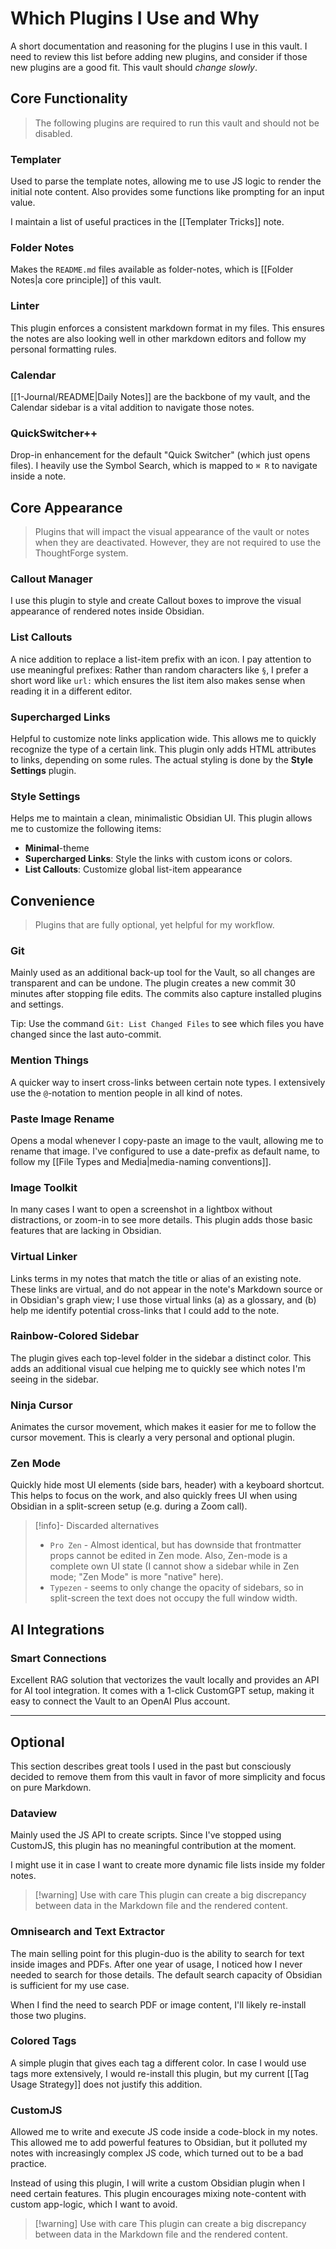 # Which Plugins I Use and Why

A short documentation and reasoning for the plugins I use in this vault. I need to review this list before adding new plugins, and consider if those new plugins are a good fit. This vault should _change slowly_.

## Core Functionality

> The following plugins are required to run this vault and should not be disabled.

### Templater

Used to parse the template notes, allowing me to use JS logic to render the initial note content. Also provides some functions like prompting for an input value.

I maintain a list of useful practices in the [[Templater Tricks]] note.

### Folder Notes

Makes the `README.md` files available as folder-notes, which is [[Folder Notes|a core principle]] of this vault.

### Linter

This plugin enforces a consistent markdown format in my files. This ensures the notes are also looking well in other markdown editors and follow my personal formatting rules.

### Calendar

[[1-Journal/README|Daily Notes]] are the backbone of my vault, and the Calendar sidebar is a vital addition to navigate those notes.

### QuickSwitcher++

Drop-in enhancement for the default "Quick Switcher" (which just opens files). I heavily use the Symbol Search, which is mapped to `⌘ R` to navigate inside a note.

## Core Appearance

> Plugins that will impact the visual appearance of the vault or notes when they are deactivated. However, they are not required to use the ThoughtForge system.

### Callout Manager

I use this plugin to style and create Callout boxes to improve the visual appearance of rendered notes inside Obsidian.

### List Callouts

A nice addition to replace a list-item prefix with an icon. I pay attention to use meaningful prefixes: Rather than random characters like `§`, I prefer a short word like `url:` which ensures the list item also makes sense when reading it in a different editor.

### Supercharged Links

Helpful to customize note links application wide. This allows me to quickly recognize the type of a certain link. This plugin only adds HTML attributes to links, depending on some rules. The actual styling is done by the **Style Settings** plugin.

### Style Settings

Helps me to maintain a clean, minimalistic Obsidian UI. This plugin allows me to customize the following items:

- **Minimal**-theme
- **Supercharged Links**: Style the links with custom icons or colors.
- **List Callouts**: Customize global list-item appearance

## Convenience

> Plugins that are fully optional, yet helpful for my workflow.

### Git

Mainly used as an additional back-up tool for the Vault, so all changes are transparent and can be undone. The plugin creates a new commit 30 minutes after stopping file edits. The commits also capture installed plugins and settings.

Tip: Use the command `Git: List Changed Files` to see which files you have changed since the last auto-commit.

### Mention Things

A quicker way to insert cross-links between certain note types. I extensively use the `@`-notation to mention people in all kind of notes.

### Paste Image Rename

Opens a modal whenever I copy-paste an image to the vault, allowing me to rename that image. I've configured to use a date-prefix as default name, to follow my [[File Types and Media|media-naming conventions]].

### Image Toolkit

In many cases I want to open a screenshot in a lightbox without distractions, or zoom-in to see more details. This plugin adds those basic features that are lacking in Obsidian.

### Virtual Linker

Links terms in my notes that match the title or alias of an existing note. These links are virtual, and do not appear in the note's Markdown source or in Obsidian's graph view; I use those virtual links (a) as a glossary, and (b) help me identify potential cross-links that I could add to the note.

### Rainbow-Colored Sidebar

The plugin gives each top-level folder in the sidebar a distinct color. This adds an additional visual cue helping me to quickly see which notes I'm seeing in the sidebar.

### Ninja Cursor

Animates the cursor movement, which makes it easier for me to follow the cursor movement. This is clearly a very personal and optional plugin.

### Zen Mode

Quickly hide most UI elements (side bars, header) with a keyboard shortcut. This helps to focus on the work, and also quickly frees UI when using Obsidian in a split-screen setup (e.g. during a Zoom call).

> [!info]- Discarded alternatives
> - `Pro Zen` - Almost identical, but has downside that frontmatter props cannot be edited in Zen mode. Also, Zen-mode is a complete own UI state (I cannot show a sidebar while in Zen mode; "Zen Mode" is more "native" here).
> - `Typezen` - seems to only change the opacity of sidebars, so in split-screen the text does not occupy the full window width.

## AI Integrations

### Smart Connections

Excellent RAG solution that vectorizes the vault locally and provides an API for AI tool integration. It comes with a 1-click CustomGPT setup, making it easy to connect the Vault to an OpenAI Plus account.

---

## Optional

This section describes great tools I used in the past but consciously decided to remove them from this vault in favor of more simplicity and focus on pure Markdown.

### Dataview

Mainly used the JS API to create scripts. Since I've stopped using CustomJS, this plugin has no meaningful contribution at the moment.

I might use it in case I want to create more dynamic file lists inside my folder notes.

> [!warning] Use with care
> This plugin can create a big discrepancy between data in the Markdown file and the rendered content.

### Omnisearch and Text Extractor

The main selling point for this plugin-duo is the ability to search for text inside images and PDFs. After one year of usage, I noticed how I never needed to search for those details. The default search capacity of Obsidian is sufficient for my use case.

When I find the need to search PDF or image content, I'll likely re-install those two plugins.

### Colored Tags

A simple plugin that gives each tag a different color. In case I would use tags more extensively, I would re-install this plugin, but my current [[Tag Usage Strategy]] does not justify this addition.

### CustomJS

Allowed me to write and execute JS code inside a code-block in my notes. This allowed me to add powerful features to Obsidian, but it polluted my notes with increasingly complex JS code, which turned out to be a bad practice.

Instead of using this plugin, I will write a custom Obsidian plugin when I need certain features. This plugin encourages mixing note-content with custom app-logic, which I want to avoid.

> [!warning] Use with care
> This plugin can create a big discrepancy between data in the Markdown file and the rendered content.
